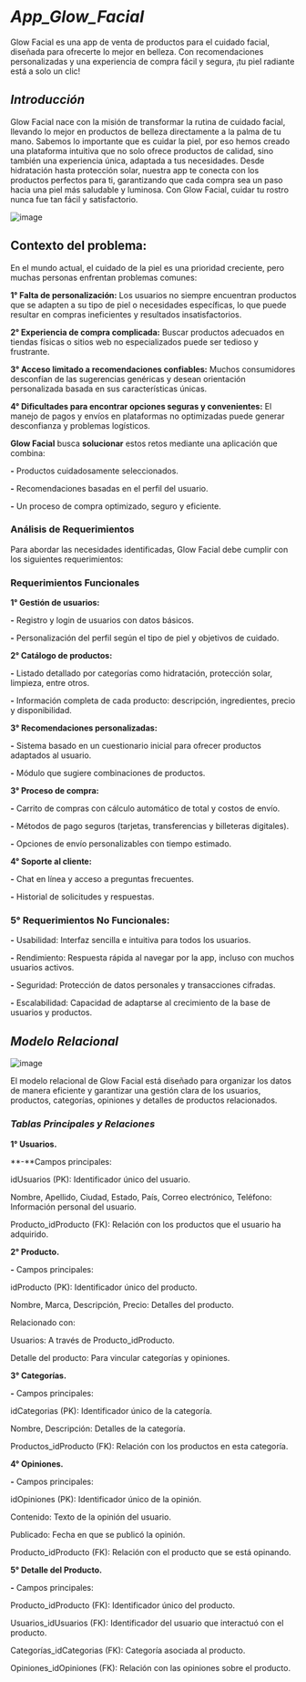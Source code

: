# *App_Glow_Facial*
Glow Facial es una app de venta de productos para el cuidado facial, diseñada para ofrecerte lo mejor en belleza. Con recomendaciones personalizadas y una experiencia de compra fácil y segura, ¡tu piel radiante está a solo un clic!

## *Introducción*
Glow Facial nace con la misión de transformar la rutina de cuidado facial, llevando lo mejor en productos de belleza directamente a la palma de tu mano. Sabemos lo importante que es cuidar la piel, por eso hemos creado una plataforma intuitiva que no solo ofrece productos de calidad, sino también una experiencia única, adaptada a tus necesidades. Desde hidratación hasta protección solar, nuestra app te conecta con los productos perfectos para ti, garantizando que cada compra sea un paso hacia una piel más saludable y luminosa. Con Glow Facial, cuidar tu rostro nunca fue tan fácil y satisfactorio.

![image](https://github.com/user-attachments/assets/de2f64ef-ae66-4399-99e1-665c6c02c629)


## Contexto del problema:
En el mundo actual, el cuidado de la piel es una prioridad creciente, pero muchas personas enfrentan problemas comunes:

**1° Falta de personalización:** Los usuarios no siempre encuentran productos que se adapten a su tipo de piel o necesidades específicas, lo que puede resultar en compras ineficientes y resultados insatisfactorios.

**2° Experiencia de compra complicada:** Buscar productos adecuados en tiendas físicas o sitios web no especializados puede ser tedioso y frustrante.

**3° Acceso limitado a recomendaciones confiables:** Muchos consumidores desconfían de las sugerencias genéricas y desean orientación personalizada basada en sus características únicas.

**4° Dificultades para encontrar opciones seguras y convenientes:** El manejo de pagos y envíos en plataformas no optimizadas puede generar desconfianza y problemas logísticos.

**Glow Facial** busca **solucionar** estos retos mediante una aplicación que combina:

**-** Productos cuidadosamente seleccionados.

**-** Recomendaciones basadas en el perfil del usuario.

**-** Un proceso de compra optimizado, seguro y eficiente.

### Análisis de Requerimientos
Para abordar las necesidades identificadas, Glow Facial debe cumplir con los siguientes requerimientos:

### **Requerimientos Funcionales**

**1° Gestión de usuarios:**

**-** Registro y login de usuarios con datos básicos.

**-** Personalización del perfil según el tipo de piel y objetivos de cuidado.

**2° Catálogo de productos:**

**-** Listado detallado por categorías como hidratación, protección solar, limpieza, entre otros.

**-** Información completa de cada producto: descripción, ingredientes, precio y disponibilidad.

**3° Recomendaciones personalizadas:**

**-** Sistema basado en un cuestionario inicial para ofrecer productos adaptados al usuario.

**-** Módulo que sugiere combinaciones de productos.

**3° Proceso de compra:**

**-** Carrito de compras con cálculo automático de total y costos de envío.

**-** Métodos de pago seguros (tarjetas, transferencias y billeteras digitales).

**-** Opciones de envío personalizables con tiempo estimado.

**4° Soporte al cliente:**

**-** Chat en línea y acceso a preguntas frecuentes.

**-** Historial de solicitudes y respuestas.

### **5° Requerimientos No Funcionales:**

**-** Usabilidad: Interfaz sencilla e intuitiva para todos los usuarios.

**-** Rendimiento: Respuesta rápida al navegar por la app, incluso con muchos usuarios activos.

**-** Seguridad: Protección de datos personales y transacciones cifradas.

**-** Escalabilidad: Capacidad de adaptarse al crecimiento de la base de usuarios y productos.

## *Modelo Relacional*

![image](https://github.com/user-attachments/assets/7e8fac67-c098-49b4-acf6-a6feb9ab0354)

El modelo relacional de Glow Facial está diseñado para organizar los datos de manera eficiente y garantizar una gestión clara de los usuarios, productos, categorías, opiniones y detalles de productos relacionados.

### *Tablas Principales y Relaciones*

**1° Usuarios.**

**-**Campos principales:

idUsuarios (PK): Identificador único del usuario.

Nombre, Apellido, Ciudad, Estado, País, Correo electrónico, Teléfono: Información personal del usuario.

Producto_idProducto (FK): Relación con los productos que el usuario ha adquirido.

**2° Producto.**

**-** Campos principales:

idProducto (PK): Identificador único del producto.

Nombre, Marca, Descripción, Precio: Detalles del producto.

Relacionado con:

Usuarios: A través de Producto_idProducto.

Detalle del producto: Para vincular categorías y opiniones.

**3° Categorías.**

**-** Campos principales:

idCategorias (PK): Identificador único de la categoría.

Nombre, Descripción: Detalles de la categoría.

Productos_idProducto (FK): Relación con los productos en esta categoría.

**4° Opiniones.**

**-** Campos principales:

idOpiniones (PK): Identificador único de la opinión.

Contenido: Texto de la opinión del usuario.

Publicado: Fecha en que se publicó la opinión.

Producto_idProducto (FK): Relación con el producto que se está opinando.

**5° Detalle del Producto.**

**-** Campos principales:

Producto_idProducto (FK): Identificador único del producto.

Usuarios_idUsuarios (FK): Identificador del usuario que interactuó con el producto.

Categorías_idCategorias (FK): Categoría asociada al producto.

Opiniones_idOpiniones (FK): Relación con las opiniones sobre el producto.
